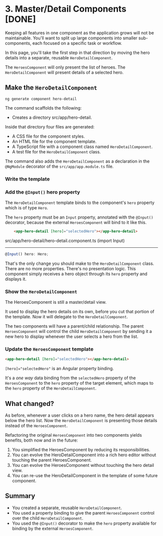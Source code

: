 # 3. Master/Detail Components [DONE]

Keeping all features in one component as the application grows will not be maintainable. You'll want to split up large components into smaller sub-components, each focused on a specific task or workflow.

In this page, you'll take the first step in that direction by moving the hero details into a separate, reusable `HeroDetailComponent`.

The `HeroesComponent` will only present the list of heroes. The `HeroDetailComponent` will present details of a selected hero.

## Make the `HeroDetailComponent`

    ng generate component hero-detail

The command scaffolds the following:

- Creates a directory src/app/hero-detail.

Inside that directory four files are generated:

- A CSS file for the component styles.
- An HTML file for the component template.
- A TypeScript file with a component class named `HeroDetailComponent`.
- A test file for the `HeroDetailComponent` class.

The command also adds the `HeroDetailComponent` as a declaration in the `@NgModule` decorator of the `src/app/app.module.ts` file.

### Write the template

### Add the `@Input()` hero property

The `HeroDetailComponent` template binds to the component's `hero` property which is of type `Hero`.

The `hero` property must be an `Input` property, annotated with the `@Input()` decorator, because the external `HeroesComponent` will bind to it like this.

```html
    <app-hero-detail [hero]="selectedHero"></app-hero-detail>
```

src/app/hero-detail/hero-detail.component.ts (import Input)
___

```typescript
@Input() hero: Hero;
```

That's the only change you should make to the `HeroDetailComponent` class. There are no more properties. There's no presentation logic. This component simply receives a hero object through its `hero` property and displays it.

### Show the `HeroDetailComponent`

The HeroesComponent is still a master/detail view.

It used to display the hero details on its own, before you cut that portion of the template. Now it will delegate to the `HeroDetailComponent`.

The two components will have a parent/child relationship. The parent `HeroesComponent` will control the child `HeroDetailComponent` by sending it a new hero to display whenever the user selects a hero from the list.

### Update the `HeroesComponent` template

```html
<app-hero-detail [hero]="selectedHero"></app-hero-detail>
```

`[hero]="selectedHero"` is an Angular property binding.

It's a _one way_ data binding from the `selectedHero` property of the `HeroesComponent` to the `hero` property of the target element, which maps to the `hero` property of the `HeroDetailComponent`.

## What changed?

As before, whenever a user clicks on a hero name, the hero detail appears below the hero list. Now the `HeroDetailComponent` is presenting those details instead of the `HeroesComponent`.

Refactoring the original `HeroesComponent` into two components yields benefits, both now and in the future:

1. You simplified the HeroesComponent by reducing its responsibilities.
2. You can evolve the HeroDetailComponent into a rich hero editor without touching the parent HeroesComponent.
3. You can evolve the HeroesComponent without touching the hero detail view.
4. You can re-use the HeroDetailComponent in the template of some future component.

## Summary

- You created a separate, reusable `HeroDetailComponent`.
- You used a property binding to give the parent `HeroesComponent` control over the child `HeroDetailComponent`.
- You used the `@Input()` decorator to make the `hero` property available for binding by the external `HeroesComponent`.
